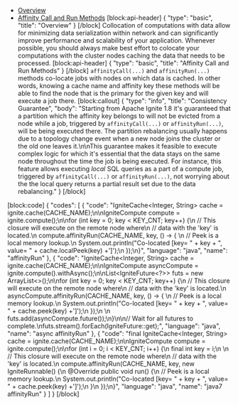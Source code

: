 * [Overview](#overview)
* [Affinity Call and Run Methods](#affinity-call-and-run-methods) 
[block:api-header]
{
  "type": "basic",
  "title": "Overview"
}
[/block]
Collocation of computations with data allow for minimizing data serialization within network and can significantly improve performance and scalability of your application. Whenever possible, you should always make best effort to colocate your computations with the cluster nodes caching the data that needs to be processed.
[block:api-header]
{
  "type": "basic",
  "title": "Affinity Call and Run Methods"
}
[/block]
`affinityCall(...)`  and `affinityRun(...)` methods co-locate jobs with nodes on which data is cached. In other words, knowing a cache name and affinity key these methods will be able to find the node that is the primary for the given key and will execute a job there. 
[block:callout]
{
  "type": "info",
  "title": "Consistency Guarantee",
  "body": "Starting from Apache Ignite 1.8 it's guaranteed that a partition which the affinity key belongs to will not be evicted from a node while a job, triggered by `affinityCall(...)` or `affinityRun(...)`, will be being executed there. The partition rebalancing usually happens due to a topology change event when a new node joins the cluster or the old one leaves it.\n\nThis guarantee makes it feasible to execute complex logic for which it's essential that the data stays on the same node throughout the time the job is being executed. For instance, this feature allows executing *local* SQL queries as a part of a compute job, triggered by `affinityCall(...)` or `affinityRun(...)`, not worrying about the the local query returns a partial result set due to the data rebalancing."
}
[/block]

[block:code]
{
  "codes": [
    {
      "code": "IgniteCache<Integer, String> cache = ignite.cache(CACHE_NAME);\n\nIgniteCompute compute = ignite.compute();\n\nfor (int key = 0; key < KEY_CNT; key++) {\n    // This closure will execute on the remote node where\n    // data with the 'key' is located.\n    compute.affinityRun(CACHE_NAME, key, () -> { \n        // Peek is a local memory lookup.\n        System.out.println(\"Co-located [key= \" + key + \", value= \" + cache.localPeek(key) +']');\n    });\n}",
      "language": "java",
      "name": "affinityRun"
    },
    {
      "code": "IgniteCache<Integer, String> cache = ignite.cache(CACHE_NAME);\n\nIgniteCompute asyncCompute = ignite.compute().withAsync();\n\nList<IgniteFuture<?>> futs = new ArrayList<>();\n\nfor (int key = 0; key < KEY_CNT; key++) {\n    // This closure will execute on the remote node where\n    // data with the 'key' is located.\n    asyncCompute.affinityRun(CACHE_NAME, key, () -> { \n        // Peek is a local memory lookup.\n        System.out.println(\"Co-located [key= \" + key + \", value= \" + cache.peek(key) +']');\n    });\n  \n    futs.add(asyncCompute.future());\n}\n\n// Wait for all futures to complete.\nfuts.stream().forEach(IgniteFuture::get);",
      "language": "java",
      "name": "async affinityRun"
    },
    {
      "code": "final IgniteCache<Integer, String> cache = ignite.cache(CACHE_NAME);\n\nIgniteCompute compute = ignite.compute();\n\nfor (int i = 0; i < KEY_CNT; i++) {\n    final int key = i;\n \n    // This closure will execute on the remote node where\n    // data with the 'key' is located.\n    compute.affinityRun(CACHE_NAME, key, new IgniteRunnable() {\n        @Override public void run() {\n            // Peek is a local memory lookup.\n            System.out.println(\"Co-located [key= \" + key + \", value= \" + cache.peek(key) +']');\n        }\n    });\n}",
      "language": "java",
      "name": "java7 affinityRun"
    }
  ]
}
[/block]
